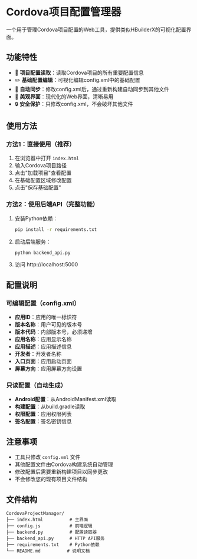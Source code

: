 # Cordova项目配置管理器

一个用于管理Cordova项目配置的Web工具，提供类似HBuilderX的可视化配置界面。

## 功能特性

- 📁 **项目配置读取**：读取Cordova项目的所有重要配置信息
- ✏️ **基础配置编辑**：可视化编辑config.xml中的基础配置
- 🔄 **自动同步**：修改config.xml后，通过重新构建自动同步到其他文件
- 🎨 **美观界面**：现代化的Web界面，清晰易用
- 🔒 **安全保护**：只修改config.xml，不会破坏其他文件

## 使用方法

### 方法1：直接使用（推荐）

1. 在浏览器中打开 `index.html`
2. 输入Cordova项目路径
3. 点击"加载项目"查看配置
4. 在基础配置区域修改配置
5. 点击"保存基础配置"

### 方法2：使用后端API（完整功能）

1. 安装Python依赖：
   ```bash
   pip install -r requirements.txt
   ```

2. 启动后端服务：
   ```bash
   python backend_api.py
   ```

3. 访问 http://localhost:5000

## 配置说明

### 可编辑配置（config.xml）

- **应用ID**：应用的唯一标识符
- **版本名称**：用户可见的版本号
- **版本代码**：内部版本号，必须递增
- **应用名称**：应用显示名称
- **应用描述**：应用描述信息
- **开发者**：开发者名称
- **入口页面**：应用启动页面
- **屏幕方向**：应用屏幕方向设置

### 只读配置（自动生成）

- **Android配置**：从AndroidManifest.xml读取
- **构建配置**：从build.gradle读取
- **权限配置**：应用权限列表
- **签名配置**：签名密钥信息

## 注意事项

- 工具只修改 `config.xml` 文件
- 其他配置文件由Cordova构建系统自动管理
- 修改配置后需要重新构建项目以同步更改
- 不会修改您的现有项目文件结构

## 文件结构

```
CordovaProjectManager/
├── index.html          # 主界面
├── config.js           # 前端逻辑
├── backend.py          # 配置读取器
├── backend_api.py      # HTTP API服务
├── requirements.txt    # Python依赖
└── README.md          # 说明文档
```
